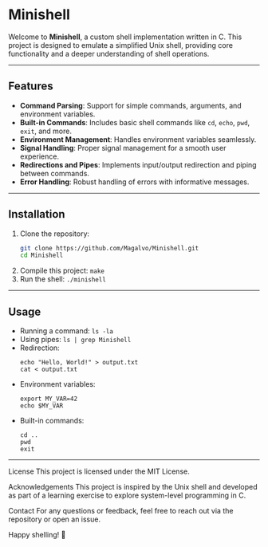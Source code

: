 # Minishell

Welcome to **Minishell**, a custom shell implementation written in C. This project is designed to emulate a simplified Unix shell, providing core functionality and a deeper understanding of shell operations.

---

## Features

- **Command Parsing**: Support for simple commands, arguments, and environment variables.
- **Built-in Commands**: Includes basic shell commands like `cd`, `echo`, `pwd`, `exit`, and more.
- **Environment Management**: Handles environment variables seamlessly.
- **Signal Handling**: Proper signal management for a smooth user experience.
- **Redirections and Pipes**: Implements input/output redirection and piping between commands.
- **Error Handling**: Robust handling of errors with informative messages.

---

## Installation

1. Clone the repository:
   ```bash
   git clone https://github.com/Magalvo/Minishell.git
   cd Minishell
2. Compile this project:
   ```make```
3. Run the shell:
   ```./minishell```

---

## Usage
- Running a command:
  ```ls -la```
- Using pipes:
  ```ls | grep Minishell```
- Redirection:
  ```
  echo "Hello, World!" > output.txt
  cat < output.txt
  ```
- Environment variables:
  ```
  export MY_VAR=42
  echo $MY_VAR
  ```
- Built-in commands:
  ```
  cd ..
  pwd
  exit
  ```
 ---
 
License
This project is licensed under the MIT License.

Acknowledgements
This project is inspired by the Unix shell and developed as part of a learning exercise to explore system-level programming in C.

Contact
For any questions or feedback, feel free to reach out via the repository or open an issue.

Happy shelling! 🚀
